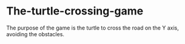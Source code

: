 # The-turtle-crossing-game
The purpose of the game is the turtle to cross the road on the Y axis, avoiding the obstacles.

